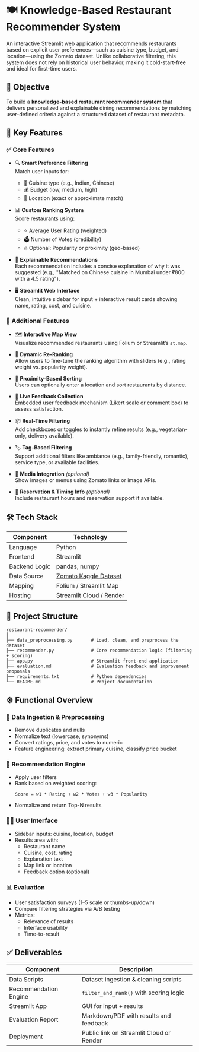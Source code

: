 
# 🍽️ Knowledge-Based Restaurant Recommender System

An interactive Streamlit web application that recommends restaurants based on explicit user preferences—such as cuisine type, budget, and location—using the Zomato dataset. Unlike collaborative filtering, this system does not rely on historical user behavior, making it cold-start-free and ideal for first-time users.

## 📌 Objective

To build a **knowledge-based restaurant recommender system** that delivers personalized and explainable dining recommendations by matching user-defined criteria against a structured dataset of restaurant metadata.

## 🚀 Key Features

### ✅ Core Features

- 🔍 **Smart Preference Filtering**  
  Match user inputs for:
  - 🍱 Cuisine type (e.g., Indian, Chinese)
  - 💰 Budget (low, medium, high)
  - 📍 Location (exact or approximate match)

- 📊 **Custom Ranking System**  
  Score restaurants using:
  - ⭐ Average User Rating (weighted)
  - 🗳️ Number of Votes (credibility)
  - 🔥 Optional: Popularity or proximity (geo-based)

- 🧠 **Explainable Recommendations**  
  Each recommendation includes a concise explanation of why it was suggested (e.g., "Matched on Chinese cuisine in Mumbai under ₹800 with a 4.5 rating").

- 🖥️ **Streamlit Web Interface**  
  Clean, intuitive sidebar for input + interactive result cards showing name, rating, cost, and cuisine.

### 🌟 Additional Features

- 🗺️ **Interactive Map View**  
  Visualize recommended restaurants using Folium or Streamlit’s `st.map`.

- 🔁 **Dynamic Re-Ranking**  
  Allow users to fine-tune the ranking algorithm with sliders (e.g., rating weight vs. popularity weight).

- 📍 **Proximity-Based Sorting**  
  Users can optionally enter a location and sort restaurants by distance.

- 💬 **Live Feedback Collection**  
  Embedded user feedback mechanism (Likert scale or comment box) to assess satisfaction.

- 📦 **Real-Time Filtering**  
  Add checkboxes or toggles to instantly refine results (e.g., vegetarian-only, delivery available).

- 🏷️ **Tag-Based Filtering**  
  Support additional filters like ambiance (e.g., family-friendly, romantic), service type, or available facilities.

- 📸 **Media Integration** *(optional)*  
  Show images or menus using Zomato links or image APIs.

- 📅 **Reservation & Timing Info** *(optional)*  
  Include restaurant hours and reservation support if available.

## 🛠️ Tech Stack

| Component     | Technology     |
|---------------|----------------|
| Language      | Python          |
| Frontend      | Streamlit       |
| Backend Logic | pandas, numpy   |
| Data Source   | [Zomato Kaggle Dataset](https://www.kaggle.com/datasets/shrutimehta/zomato-restaurants-data) |
| Mapping       | Folium / Streamlit Map |
| Hosting       | Streamlit Cloud / Render |

## 📂 Project Structure

```
restaurant-recommender/
│
├── data_preprocessing.py       # Load, clean, and preprocess the dataset
├── recommender.py              # Core recommendation logic (filtering + scoring)
├── app.py                      # Streamlit front-end application
├── evaluation.md               # Evaluation feedback and improvement proposals
├── requirements.txt            # Python dependencies
└── README.md                   # Project documentation
```

## ⚙️ Functional Overview

### 🧹 Data Ingestion & Preprocessing
- Remove duplicates and nulls
- Normalize text (lowercase, synonyms)
- Convert ratings, price, and votes to numeric
- Feature engineering: extract primary cuisine, classify price bucket

### 🤖 Recommendation Engine
- Apply user filters
- Rank based on weighted scoring:
  ```
  Score = w1 * Rating + w2 * Votes + w3 * Popularity
  ```
- Normalize and return Top-N results

### 🧑‍💻 User Interface
- Sidebar inputs: cuisine, location, budget
- Results area with:
  - Restaurant name
  - Cuisine, cost, rating
  - Explanation text
  - Map link or location
  - Feedback option (optional)

### 📊 Evaluation
- User satisfaction surveys (1–5 scale or thumbs-up/down)
- Compare filtering strategies via A/B testing
- Metrics:
  - Relevance of results
  - Interface usability
  - Time-to-result

## ✅ Deliverables

| Component                | Description |
|--------------------------|-------------|
| Data Scripts             | Dataset ingestion & cleaning scripts |
| Recommendation Engine    | `filter_and_rank()` with scoring logic |
| Streamlit App            | GUI for input + results |
| Evaluation Report        | Markdown/PDF with results and feedback |
| Deployment               | Public link on Streamlit Cloud or Render |

